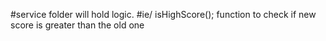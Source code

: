 #service folder will hold logic. 
#ie/ isHighScore(); function to check if new score is greater than the old one 
